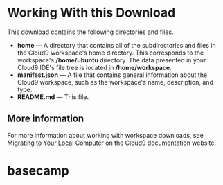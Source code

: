 # Working With this Download

This download contains the following directories and files.

* **home** — A directory that contains all of the subdirectories and files in the Cloud9 workspace's home directory. This corresponds to the workspace's **/home/ubuntu** directory. The data presented in your Cloud9 IDE's file tree is located in **/home/workspace**.
* **manifest.json** — A file that contains general information about the Cloud9 workspace, such as the workspace's name, description, and type.
* **README.md** — This file.

## More information

For more information about working with workspace downloads, see [Migrating to Your Local Computer](https://docs.c9.io/docs/migrating-to-cloud9-offline) on the Cloud9 documentation website.


# basecamp
